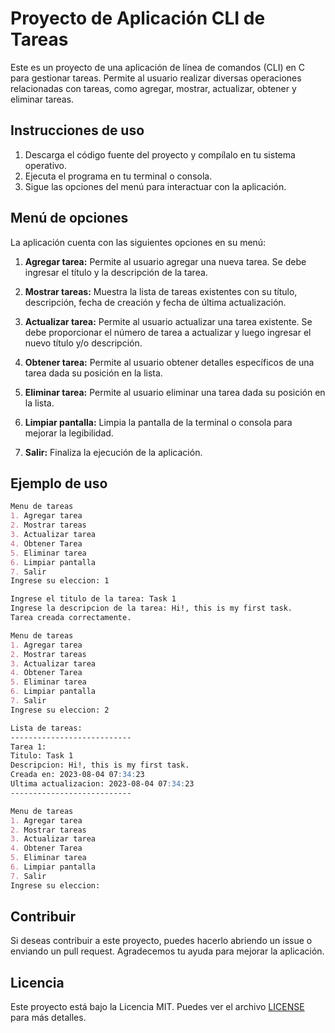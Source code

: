 # Proyecto de Aplicación CLI de Tareas

Este es un proyecto de una aplicación de línea de comandos (CLI) en C para gestionar tareas. Permite al usuario realizar diversas operaciones relacionadas con tareas, como agregar, mostrar, actualizar, obtener y eliminar tareas.

## Instrucciones de uso

1. Descarga el código fuente del proyecto y compílalo en tu sistema operativo.
2. Ejecuta el programa en tu terminal o consola.
3. Sigue las opciones del menú para interactuar con la aplicación.

## Menú de opciones

La aplicación cuenta con las siguientes opciones en su menú:

1. **Agregar tarea:** Permite al usuario agregar una nueva tarea. Se debe ingresar el título y la descripción de la tarea.

2. **Mostrar tareas:** Muestra la lista de tareas existentes con su título, descripción, fecha de creación y fecha de última actualización.

3. **Actualizar tarea:** Permite al usuario actualizar una tarea existente. Se debe proporcionar el número de tarea a actualizar y luego ingresar el nuevo título y/o descripción.

4. **Obtener tarea:** Permite al usuario obtener detalles específicos de una tarea dada su posición en la lista.

5. **Eliminar tarea:** Permite al usuario eliminar una tarea dada su posición en la lista.

6. **Limpiar pantalla:** Limpia la pantalla de la terminal o consola para mejorar la legibilidad.

7. **Salir:** Finaliza la ejecución de la aplicación.

## Ejemplo de uso

```md
Menu de tareas
1. Agregar tarea
2. Mostrar tareas
3. Actualizar tarea
4. Obtener Tarea
5. Eliminar tarea
6. Limpiar pantalla
7. Salir
Ingrese su eleccion: 1

Ingrese el titulo de la tarea: Task 1
Ingrese la descripcion de la tarea: Hi!, this is my first task.
Tarea creada correctamente.

Menu de tareas
1. Agregar tarea
2. Mostrar tareas
3. Actualizar tarea
4. Obtener Tarea
5. Eliminar tarea
6. Limpiar pantalla
7. Salir
Ingrese su eleccion: 2

Lista de tareas:
---------------------------
Tarea 1:
Titulo: Task 1
Descripcion: Hi!, this is my first task.
Creada en: 2023-08-04 07:34:23
Ultima actualizacion: 2023-08-04 07:34:23
---------------------------

Menu de tareas
1. Agregar tarea
2. Mostrar tareas
3. Actualizar tarea
4. Obtener Tarea
5. Eliminar tarea
6. Limpiar pantalla
7. Salir
Ingrese su eleccion:
```

## Contribuir

Si deseas contribuir a este proyecto, puedes hacerlo abriendo un issue o enviando un pull request. Agradecemos tu ayuda para mejorar la aplicación.

## **Licencia**

Este proyecto está bajo la Licencia MIT. Puedes ver el archivo [LICENSE](LICENSE) para más detalles.
